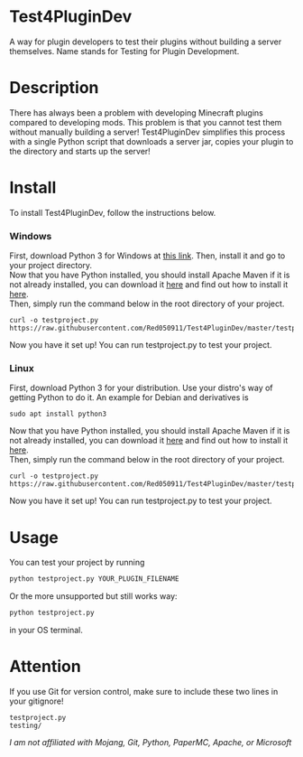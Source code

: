 # Test4PluginDev
A way for plugin developers to test their plugins without building a server themselves. Name stands for Testing for Plugin Development.
# Description
There has always been a problem with developing Minecraft plugins compared to developing mods. This problem is that you cannot test them without manually building a server!
Test4PluginDev simplifies this process with a single Python script that downloads a server jar, copies your plugin to the directory and starts up the server!
# Install
To install Test4PluginDev, follow the instructions below.
### Windows
First, download Python 3 for Windows at [this link](https://www.python.org/downloads/windows/). Then, install it and go to your project directory.\
Now that you have Python installed, you should install Apache Maven if it is not already installed, you can download it [here](https://maven.apache.org/download.cgi) and find out how to install it [here](https://maven.apache.org/install.html).\
Then, simply run the command below in the root directory of your project.
```shell
curl -o testproject.py https://raw.githubusercontent.com/Red050911/Test4PluginDev/master/testproject.py
```
Now you have it set up! You can run testproject.py to test your project.
### Linux
First, download Python 3 for your distribution. Use your distro's way of getting Python to do it. An example for Debian and derivatives is
```shell
sudo apt install python3
```
Now that you have Python installed, you should install Apache Maven if it is not already installed, you can download it [here](https://maven.apache.org/download.cgi) and find out how to install it [here](https://maven.apache.org/install.html).\
Then, simply run the command below in the root directory of your project.
```shell
curl -o testproject.py https://raw.githubusercontent.com/Red050911/Test4PluginDev/master/testproject.py
```
Now you have it set up! You can run testproject.py to test your project.
# Usage
You can test your project by running
```cmd
python testproject.py YOUR_PLUGIN_FILENAME
```
Or the more unsupported but still works way:
```cmd
python testproject.py
```
in your OS terminal.
# Attention
If you use Git for version control, make sure to include these two lines in your gitignore!
```gitignore
testproject.py
testing/
```

*I am not affiliated with Mojang, Git, Python, PaperMC, Apache, or Microsoft*
